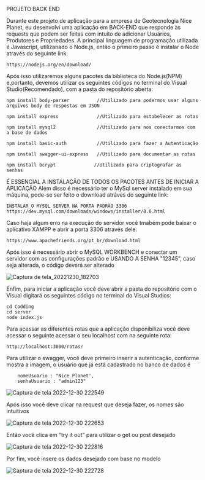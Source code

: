 PROJETO  BACK END

Durante este projeto de aplicação para a empresa de Geotecnologia Nice Planet, eu desenvolvi uma aplicação em BACK-END que responde às requests que podem ser feitas com intuito de adicionar Usuários, Produtores e Propriedades.
A principal linguagem de programação utilizada é Javascript, utilizanado o Node.js, então o primeiro passo é instalar o Node através do seguinte link:

    https://nodejs.org/en/download/

Após isso utilizaremos alguns pacotes da biblioteca do Node.js(NPM) e,portanto, devemos utilizar os seguintes códigos no terminal do Visual Studio(Recomendado), com a pasta do repositório aberta:


    npm install body-parser          //Utilizado para podermos usar alguns arquivos body de respostas em JSON

    npm install express              //Utilizado para estabelecer as rotas

    npm install mysql2               //Utilizado para nos conectarmos com a base de dados

    npm install basic-auth           //Utilizado para fazer a Autenticação

    npm install swagger-ui-express   //Utilizado para documentar as rotas   
    
    npm install bcrypt              //Utilizado para criptografar as senhas
  

É ESSENCIAL A INSTALAÇÃO DE TODOS OS PACOTES ANTES DE INICIAR A APLICAÇÃO
Além disso é necessário ter o MySql server instalado em sua máquina, pode-se ser feito o download atráves do seguinte link:

    INSTALAR O MYSQL SERVER NA PORTA PADRÃO 3306
    https://dev.mysql.com/downloads/windows/installer/8.0.html
    
Caso haja algum erro na execução do servidor você tmabém pode baixar o aplicativo XAMPP e abrir a porta 3306 através dele:

    https://www.apachefriends.org/pt_br/download.html
    
Após isso é necessário abrir o MySQL WORKBENCH e conectar um servidor com as configurações padrão e USANDO A SENHA "12345", caso seja alterada, o código deverá ser alterado

![Captura de tela_20221230_182703](https://user-images.githubusercontent.com/114309972/210112995-64f149ad-a10c-4c72-83a8-4d68715dd8ff.png)










    
Enfim, para iniciar a aplicação você deve abrir a pasta do repositório com o Visual  digitará os seguintes código no terminal do Visual Studios:

    cd Codding
    cd server
    node index.js
    
    
Para acessar as diferentes rotas que a aplicação disponibiliza você deve acessar o seguinte acessar o seu localhost com na seguinte rota:

    http://localhost:3000/rotas/




Para utilizar o swagger, você deve primeiro inserir a autenticação, conforme mostra a imagem, o usuário que já está cadastrado no banco de dados é 

        nomeUsuario : "Nice Planet',
        senhaUsuario : "admin123"
        
  ![Captura de tela 2022-12-30 222549](https://user-images.githubusercontent.com/114309972/210121363-653018a3-094c-40d2-b76b-ac853a8cc407.png)
    
Após isso você deve clicar na request que deseja fazer, os nomes são intuitivos
        
 ![Captura de tela 2022-12-30 222653](https://user-images.githubusercontent.com/114309972/210121382-e9144d5e-bd0f-440f-94fa-9dd269b7bf31.png)
 
 
 
Então você clica em "try it out" para utilizar o get ou post desejado


![Captura de tela 2022-12-30 222816](https://user-images.githubusercontent.com/114309972/210121429-754e7fc0-fd1e-4bb6-8346-c64864416849.png)



Por fim, você insere os dados desejado com base no modelo




![Captura de tela 2022-12-30 222728](https://user-images.githubusercontent.com/114309972/210121437-ef3525c1-288b-40e0-b2b2-f1a6bdc68bd0.png)






